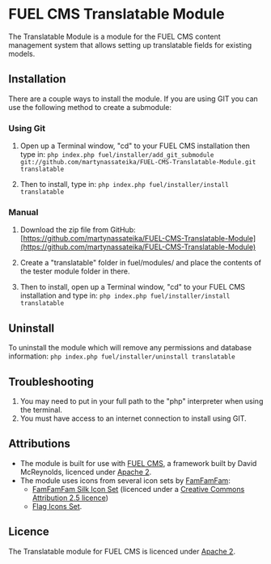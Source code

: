 # FUEL CMS Translatable Module

The Translatable Module is a module for the FUEL CMS content management system that allows setting up translatable fields for existing models.

## Installation
There are a couple ways to install the module. If you are using GIT you can use the following method to create a submodule:

### Using Git
1. Open up a Terminal window, "cd" to your FUEL CMS installation then type in: 
``php index.php fuel/installer/add_git_submodule git://github.com/martynassateika/FUEL-CMS-Translatable-Module.git translatable``

2. Then to install, type in:
``php index.php fuel/installer/install translatable``


### Manual
1. Download the zip file from GitHub:
[https://github.com/martynassateika/FUEL-CMS-Translatable-Module](https://github.com/martynassateika/FUEL-CMS-Translatable-Module)

2. Create a "translatable" folder in fuel/modules/ and place the contents of the tester module folder in there.

3. Then to install, open up a Terminal window, "cd" to your FUEL CMS installation and type in:
``php index.php fuel/installer/install translatable``

## Uninstall

To uninstall the module which will remove any permissions and database information:
``php index.php fuel/installer/uninstall translatable``

## Troubleshooting
1. You may need to put in your full path to the "php" interpreter when using the terminal.
2. You must have access to an internet connection to install using GIT.

## Attributions
* The module is built for use with [FUEL CMS](https://github.com/daylightstudio/FUEL-CMS), a framework built by David McReynolds, licenced under [Apache 2](http://www.apache.org/licenses/LICENSE-2.0.html).
* The module uses icons from several icon sets by [FamFamFam](http://www.famfamfam.com/):
  * [FamFamFam Silk Icon Set](http://www.famfamfam.com/lab/icons/silk/) (licenced under a [Creative Commons Attribution 2.5 licence](http://creativecommons.org/licenses/by/2.5/))
  * [Flag Icons Set](http://www.famfamfam.com/lab/icons/flags/).

## Licence
The Translatable module for FUEL CMS is licenced under [Apache 2](http://www.apache.org/licenses/LICENSE-2.0).